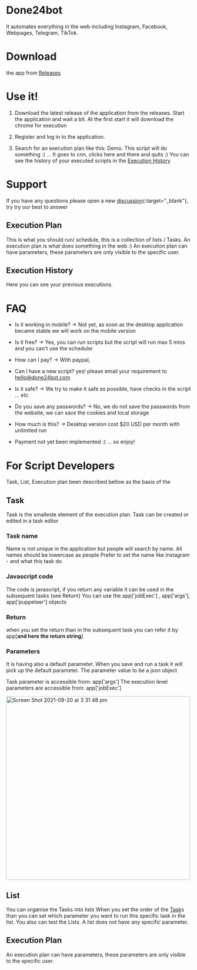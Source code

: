 # Done24bot
It automates everything in the web including Instagram, Facebook, Webpages, Telegram, TikTok.

# Download 
the app from [Releases](https://github.com/xshopper/done24bot_v3/releases)

# Use it!

1. Download the latest release of the application from the releases. Start the application and wait a bit. At the first start it will download the chrome for execution

2. Register and log in to the application.

3. Search for an execution plan like this: Demo.
This script will do something :) ... It goes to cnn, clicks here and there and quits :)
You can see the history of your executed scripts in the [Execution History](#Execution-History)

# Support

If you have any questions please open a new [discussion](https://github.com/xshopper/done24bot/discussions){:target="_blank"}, try try our best to answer

## Execution Plan

This is what you should run/ schedule, this is a collection of lists / Tasks. An execution plan is what does something in the web :)
An execution plan can have parameters, these parameters are only visible to the specific user.

## Execution History

Here you can see your previous executions.

# FAQ

* Is it working in mobile? -> Not yet, as soon as the desktop application became stable we will work on the mobile version
* Is it free? -> Yes, you can run scripts but the script will run max 5 mins and you can't use the scheduler
* How can I pay? -> With paypal, 
* Can I have a new script? yes! please email your requirement to hello@done24bot.com
* Is it safe? -> We try to make it safe as possible, have checks in the script ... etc
* Do you save any passwords? -> No, we do not save the passwords from the website, we can save the cookies and local storage
* How much is this? -> Desktop version cost $20 USD per month with unlimited run

* Payment not yet been implemented :) ... so enjoy!

# For Script Developers

Task, List, Execution plan been described bellow as the basis of the 

## Task
Task is the smalleste element of the execution plan.
Task can be created or edited in a task editor

### Task name
Name is not unique in the application but people will search by name.
All names should be lowercase as people
Prefer to set the name like 
instagram - and what this task do

### Javascript code
The code is javascript, if you return any variable it can be used in the subsequent tasks (see Return)
You can use the app['jobExec'] , app['args'], app['puppeteer'] objects

### Return
when you set the return than in the subsequent task you can refer it by app[**and here the return string**]

### Parameters
It is having also a default parameter.
When you save and run a task it will pick up the default parameter.
The parameter value to be a json object

Task parameter is accessible from: app['args']
The execution level parameters are accessible from: app['jobExec']

<img width="500" alt="Screen Shot 2021-09-20 at 3 31 48 pm" src="https://user-images.githubusercontent.com/16809418/133960537-05f9de57-a6cd-45aa-bc01-07ac020b38bb.png">

## List
You can organise the Tasks into lists
When you set the order of the [Task](Task)s than you can set which parameter you want to run this specific task in the list.
You also can test the Lists.
A list does not have any specific parameter.

## Execution Plan
An execution plan can have parameters, these parameters are only visible to the specific user.
